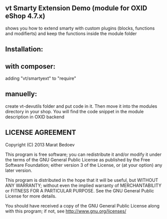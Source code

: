 vt Smarty Extension Demo  (module for OXID eShop 4.7.x)
------------
shows you how to extend smarty with custom plugins (blocks, functions and modifierts) and keep the functions inside the module folder

Installation:
------------

with composer:
-------------
adding "vt/smartyext" to "require"

manuelly:
---------
create vt-devutils folder and put code in it. Then move it into the modules directory in your shop.
You will find the code snippet in the module description in OXID backend


LICENSE AGREEMENT
------------
Copyright (C) 2013 Marat Bedoev

This program is free software;
you can redistribute it and/or modify it under the terms of the GNU General Public License as published by the Free Software Foundation;
either version 3 of the License, or (at your option) any later version.

This program is distributed in the hope that it will be useful, but WITHOUT ANY WARRANTY;
without even the implied warranty of MERCHANTABILITY or FITNESS FOR A PARTICULAR PURPOSE. See the GNU General Public License for more details.

You should have received a copy of the GNU General Public License along with this program; if not, see <http://www.gnu.org/licenses/>

<img src="https://ma-be.info/piwik/piwik.php?idsite=2&rec=1&action_name=vt-smartyext" style="border:0" alt="" />

